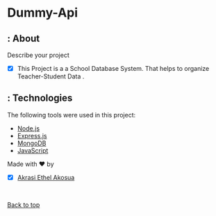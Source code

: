 # Dummy-Api

## : About ##

Describe your project

- [x] This Project is a a School Database System.
That helps to organize Teacher-Student Data .

## : Technologies ##

The following tools were used in this project:

- [Node.js](https://nodejs.org/en/)
- [Express.js](https://expressjs.com/)
- [MongoDB](https://www.mongodb.com/)
- [JavaScript](https://javascript.info/)


Made with :heart: by 
- [x] [Akrasi Ethel Akosua](https://github.com/Ethel3)

&#xa0;

<a href="#top">Back to top</a>
